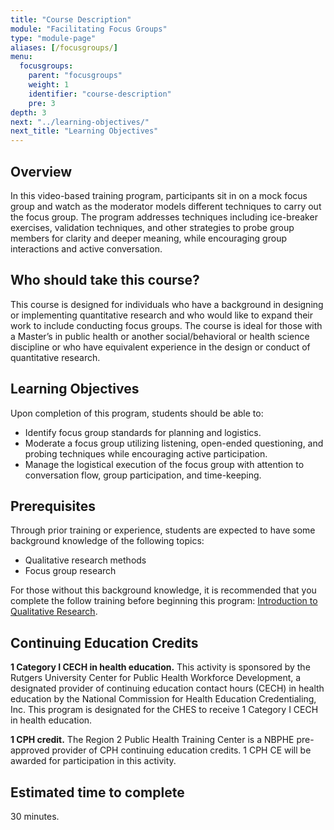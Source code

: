 ```yaml
---
title: "Course Description"
module: "Facilitating Focus Groups"
type: "module-page"
aliases: [/focusgroups/]
menu:
  focusgroups:
    parent: "focusgroups"
    weight: 1
    identifier: "course-description"
    pre: 3
depth: 3
next: "../learning-objectives/"
next_title: "Learning Objectives"
---
```

## Overview

In this video-based training program, participants sit in on a mock focus group and watch as the moderator models different techniques to carry out the focus group. The program addresses techniques including ice-breaker exercises, validation techniques, and other strategies to probe group members for clarity and deeper meaning, while encouraging group interactions and active conversation.

## Who should take this course?

This course is designed for individuals who have a background in designing or implementing quantitative research and who would like to expand their work to include conducting focus groups.  The course is ideal for those with a Master’s in public health or another social/behavioral or health science discipline or who have equivalent experience in the design or conduct of quantitative research.

## Learning Objectives

Upon completion of this program, students should be able to:

* Identify focus group standards for planning and logistics.
* Moderate a focus group utilizing listening, open-ended questioning, and probing techniques while encouraging active participation.
* Manage the logistical execution of the focus group with attention to conversation flow, group participation, and time-keeping.

## Prerequisites

Through prior training or experience, students are expected to have some background knowledge of the following topics:

* Qualitative research methods
* Focus group research

For those without this background knowledge, it is recommended that you complete the follow training before beginning this program: [Introduction to Qualitative Research](https://region2phtc.org/portfolio/introduction-to-qualitative-research/).

## Continuing Education Credits

__1 Category I CECH in health education.__ This activity is sponsored by the  Rutgers University Center for Public Health Workforce Development, a designated provider of continuing education contact hours (CECH) in health education by the National Commission for Health Education Credentialing, Inc. This program is designated for the CHES to receive 1 Category I CECH in health education.

__1 CPH credit.__ The Region 2 Public Health Training Center is a NBPHE pre-approved provider of CPH continuing education credits. 1 CPH CE will be awarded for participation in this activity. 

## Estimated time to complete

30 minutes.
